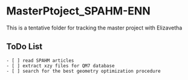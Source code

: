 # MasterPtoject_SPAHM-ENN
This is a tentative folder for tracking the master project with Elizavetha

## ToDo List
    - [ ] read SPAHM articles
    - [ ] extract xzy files for QM7 database
    - [ ] search for the best geometry optimization procedure
